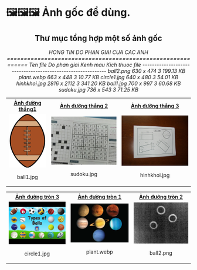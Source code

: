 # 🖼️🖼️🖼️ Ảnh gốc để dùng.

<div align="center">
  <h2>Thư mục tổng hợp một số ảnh gốc</h2>
  <p><em>HONG TIN DO PHAN GIAI CUA CAC ANH
============================================================
Ten file             Do phan giai    Kenh mau   Kich thuoc file
------------------------------------------------------------
ball2.png            630 x 474       3          199.13 KB      
plant.webp           663 x 448       3          10.77 KB       
circle1.jpg          640 x 480       3          54.01 KB       
hinhkhoi.jpg         2816 x 2112     3          341.20 KB      
ball1.jpg            700 x 997       3          60.68 KB       
sudoku.jpg           736 x 543       3          71.25 KB  </em></p>

<table>
  <tr>
    <th><a href="https://github.com/MyDreamIsHere0511/ComputerVision/blob/main/images/Picture/ball1.jpg">Ảnh đường thẳng1</a></th>
    <th><a href="https://github.com/MyDreamIsHere0511/ComputerVision/blob/main/images/Picture/sudoku.jpg">Ảnh đường thẳng 2</th>
    <th><a href="https://github.com/MyDreamIsHere0511/ComputerVision/blob/main/images/Picture/hinhkhoi.jpg">Ảnh đường thẳng 3</th>
  </tr>
  <tr>
    <td><img src="Picture/ball1.jpg" width="200">
        <p align="center">ball1.jpg</p>
    </td>
    <td><img src="Picture/sudoku.jpg" width="400">
        <p align="center">sudoku.jpg</p>
    </td>
    <td><img src="Picture/hinhkhoi.jpg" width="400">
        <p align="center">hinhkhoi.jpg</p>
    </td>
  </tr>
</table>

<table>
  <tr>
    <th><a href="https://github.com/MyDreamIsHere0511/ComputerVision/blob/main/images/Picture/planet.webp">Ảnh đường tròn 3</a></th>
    <th><a href="https://github.com/MyDreamIsHere0511/ComputerVision/blob/main/images/Picture/ball2.png">Ảnh đường tròn 1</th>
    <th><a href="https://github.com/MyDreamIsHere0511/ComputerVision/blob/main/images/Picture/circle1.jpg">Ảnh đường tròn 2</th>
  </tr>
  <tr>
    <td><img src="Picture/circle1.jpg" width="400">
        <p align="center">circle1.jpg</p>
    </td>
    <td><img src="Picture/planet.webp" width="400">
        <p align="center">plant.webp</p>
    </td> 
    <td><img src="Picture/ball2.png" width="400">
        <p align="center">ball2.png</p>
    </td>  
  </tr>
</table>
